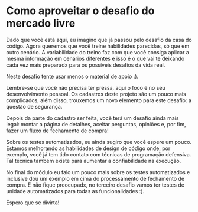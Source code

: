 # Como aproveitar o desafio do mercado livre

Dado que você está aqui, eu imagino que já passou pelo desafio da casa do código. Agora queremos que você treine habilidades parecidas, só que em outro cenário. 
A variabilidade do treino faz com que você consiga aplicar a mesma informação em cenários diferentes e isso é o que vai te deixando cada vez mais preparadx para os possíveis desafios da vida real.

Neste desafio tente usar menos o material de apoio :). 

Lembre-se que você não precisa ter pressa, aqui o foco é no seu desenvolvimento pessoal. Os cadastros deste projeto são um pouco mais complicados, além disso, trouxemos um novo elemento para este desafio: a questão de segurança.

Depois da parte do cadastro ser feita, você terá um desafio ainda mais legal: montar a página de detalhes, aceitar perguntas, opiniões e, por fim, fazer um fluxo de fechamento de compra!

Sobre os testes automatizados, eu ainda sugiro que você espere um pouco. Estamos melhorando as habilidades de design de código onde, por exemplo, você já tem tido contato com técnicas de programação defensiva. Tal técnica também existe para aumentar a confiabilidade na execução.

No final do módulo eu falo um pouco mais sobre os testes automatizados e inclusive dou um exemplo em cima do processamento de fechamento de compra. E não fique preocupadx, no terceiro desafio vamos ter testes de unidade automatizados para todas as funcionalidades :).

Espero que se divirta!


